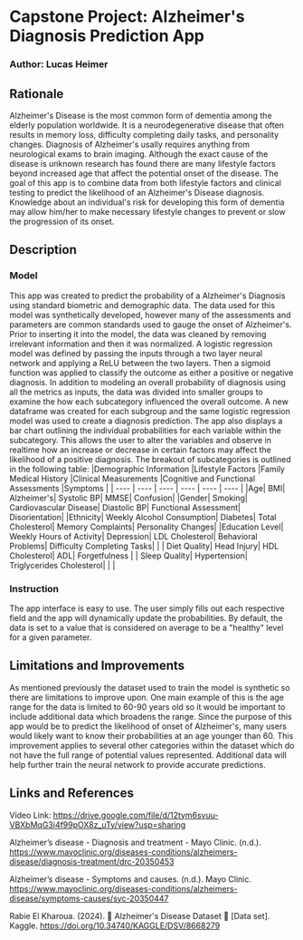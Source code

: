 # Capstone Project: Alzheimer's Diagnosis Prediction App
### Author: Lucas Heimer
## Rationale
Alzheimer's Disease is the most common form of dementia among the elderly population worldwide. It is a neurodegenerative disease that often results in memory loss, difficulty completing daily tasks, and personality changes. Diagnosis of Alzheimer's usally requires anything from neurological exams to brain imaging. Although the exact cause of the disease is unknown research has found there are many lifestyle factors beyond increased age that affect the potential onset of the disease. The goal of this app is to combine data from both lifestyle factors and clinical testing to predict the likelihood of an Alzheimer's Disease diagnosis. Knowledge about an individual's risk for developing this form of dementia may allow him/her to make necessary lifestyle changes to prevent or slow the progression of its onset.
## Description
### Model
This app was created to predict the probability of a Alzheimer's Diagnosis using standard biometric and demographic data. The data used for this model was synthetically developed, however many of the assessments and parameters are common standards used to gauge the onset of Alzheimer's. Prior to inserting it into the model, the data was cleaned by removing irrelevant information and then it was normalized. A logistic regression model was defined by passing the inputs through a two layer neural network and applying a ReLU between the two layers. Then a sigmoid function was applied to classify the outcome as either a positive or negative diagnosis. In addition to modeling an overall probability of diagnosis using all the metrics as inputs, the data was divided into smaller groups to examine the how each subcategory influenced the overall outcome. A new dataframe was created for each subgroup and the same logistic regression model was used to create a diagnosis prediction. The app also displays a bar chart outlining the individual probabilities for each variable within the subcategory. This allows the user to alter the variables and observe in realtime how an increase or decrease in certain factors may affect the likelihood of a positive diagnosis. The breakout of subcategories is outlined in the following table:
|Demographic Information   |Lifestyle Factors    |Family Medical History    |Clinical Measurements   |Cognitive and Functional Assessments   |Symptoms  |
| ---- | ---- | ---- | ---- | ---- | ---- |
|Age| BMI| Alzheimer's| Systolic BP| MMSE| Confusion|
|Gender| Smoking| Cardiovascular Disease| Diastolic BP| Functional Assessment| Disorientation|
|Ethnicity| Weekly Alcohol Consumption| Diabetes| Total Cholesterol| Memory Complaints| Personality Changes|
|Education Level| Weekly Hours of Activity| Depression| LDL Cholesterol| Behavioral Problems| Difficulty Completing Tasks|
|     |  Diet Quality| Head Injury| HDL Cholesterol| ADL| Forgetfulness
|    |   Sleep Quality| Hypertension| Triglycerides Cholesterol|    | |

### Instruction
The app interface is easy to use. The user simply fills out each respective field and the app will dynamically update the probabilities. By default, the data is set to a value that is considered on average to be a "healthy" level for a given parameter.

## Limitations and Improvements
As mentioned previously the dataset used to train the model is synthetic so there are limitations to improve upon. One main example of this is the age range for the data is limited to 60-90 years old so it would be important to include additional data which broadens the range. Since the purpose of this app would be to predict the likelihood of onset of Alzheimer's, many users would likely want to know their probabilities at an age younger than 60. This improvement applies to several other categories within the dataset which do not have the full range of potential values represented. Additional data will help further train the neural network to provide accurate predictions.
## Links and References
Video Link: https://drive.google.com/file/d/12tym6svuu-VBXbMqG3i4f99pOX8z_uTy/view?usp=sharing

Alzheimer’s disease - Diagnosis and treatment - Mayo Clinic. (n.d.). https://www.mayoclinic.org/diseases-conditions/alzheimers-disease/diagnosis-treatment/drc-20350453

Alzheimer’s disease - Symptoms and causes. (n.d.). Mayo Clinic. https://www.mayoclinic.org/diseases-conditions/alzheimers-disease/symptoms-causes/syc-20350447

Rabie El Kharoua. (2024). 🧠 Alzheimer's Disease Dataset 🧠 [Data set]. Kaggle. https://doi.org/10.34740/KAGGLE/DSV/8668279
